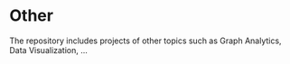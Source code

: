 # Other
The repository includes projects of other topics such as Graph Analytics, Data Visualization, ...
